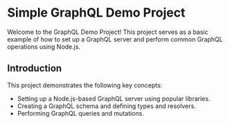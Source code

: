 # Simple GraphQL Demo Project

Welcome to the GraphQL Demo Project! This project serves as a basic example of how to set up a GraphQL server and perform common GraphQL operations using Node.js.


## Introduction

This project demonstrates the following key concepts:

- Setting up a Node.js-based GraphQL server using popular libraries.
- Creating a GraphQL schema and defining types and resolvers.
- Performing GraphQL queries and mutations.

